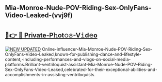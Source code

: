 ## Mia-Monroe-Nude-POV-Riding-Sex-OnlyFans-Video-Leaked-(vvj9f)


# <h2><a href="https://mediaupload.pro?-19M">🔗👉 🔴 Private-P𝚑ot𝚘𝚜-V𝚒d𝚎o</a></h2>

[![NEW UPDATED](https://i.imgur.com/0qMVB7G.gif)](https://mediaupload.pro?-19M)
Online-influencer-Mia-Monroe-Nude-POV-Riding-Sex-OnlyFans-Video-Leaked,known-for-publishing-dance-and-lifestyle-content,-including-performances-and-vlogs-on-social-media-platforms.Brilliant-ventriloquist-assistant-Mia-Monroe-Nude-POV-Riding-Sex-OnlyFans-Video-Leaked,celebrated-for-their-exceptional-abilities-and-accomplishments-in-assisting-ventriloquists.  